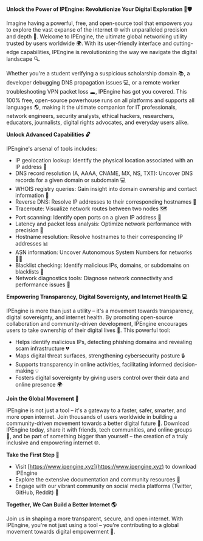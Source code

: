 **Unlock the Power of IPEngine: Revolutionize Your Digital Exploration 🔐🛡️**

Imagine having a powerful, free, and open-source tool that empowers you to explore the vast expanse of the internet 🌐 with unparalleled precision and depth 📡. Welcome to IPEngine, the ultimate global networking utility trusted by users worldwide 🌍. With its user-friendly interface and cutting-edge capabilities, IPEngine is revolutionizing the way we navigate the digital landscape 🔍.

Whether you're a student verifying a suspicious scholarship domain 📚, a developer debugging DNS propagation issues 💻, or a remote worker troubleshooting VPN packet loss 🕳️, IPEngine has got you covered. This 100% free, open-source powerhouse runs on all platforms and supports all languages 🌎, making it the ultimate companion for IT professionals, network engineers, security analysts, ethical hackers, researchers, educators, journalists, digital rights advocates, and everyday users alike.

**Unlock Advanced Capabilities 🔓**

IPEngine's arsenal of tools includes:

* IP geolocation lookup: Identify the physical location associated with an IP address 📍
* DNS record resolution (A, AAAA, CNAME, MX, NS, TXT): Uncover DNS records for a given domain or subdomain 💻
* WHOIS registry queries: Gain insight into domain ownership and contact information 🔑
* Reverse DNS: Resolve IP addresses to their corresponding hostnames 🔄
* Traceroute: Visualize network routes between two nodes 🗺️
* Port scanning: Identify open ports on a given IP address 🚀
* Latency and packet loss analysis: Optimize network performance with precision 🔋
* Hostname resolution: Resolve hostnames to their corresponding IP addresses 📊
* ASN information: Uncover Autonomous System Numbers for networks 👨‍🏫
* Blacklist checking: Identify malicious IPs, domains, or subdomains on blacklists 🚫
* Network diagnostics tools: Diagnose network connectivity and performance issues 🔧

**Empowering Transparency, Digital Sovereignty, and Internet Health 💻**

IPEngine is more than just a utility – it's a movement towards transparency, digital sovereignty, and internet health. By promoting open-source collaboration and community-driven development, IPEngine encourages users to take ownership of their digital lives 🌟. This powerful tool:

* Helps identify malicious IPs, detecting phishing domains and revealing scam infrastructure 💔
* Maps digital threat surfaces, strengthening cybersecurity posture 🔒
* Supports transparency in online activities, facilitating informed decision-making 💡
* Fosters digital sovereignty by giving users control over their data and online presence 🌍

**Join the Global Movement 🚀**

IPEngine is not just a tool – it's a gateway to a faster, safer, smarter, and more open internet. Join thousands of users worldwide in building a community-driven movement towards a better digital future 🔑. Download IPEngine today, share it with friends, tech communities, and online groups 🤝, and be part of something bigger than yourself – the creation of a truly inclusive and empowering internet 🌐.

**Take the First Step 🎉**

* Visit [https://www.ipengine.xyz](https://www.ipengine.xyz) to download IPEngine
* Explore the extensive documentation and community resources 🔗
* Engage with our vibrant community on social media platforms (Twitter, GitHub, Reddit) 🤝

**Together, We Can Build a Better Internet 🌎**

Join us in shaping a more transparent, secure, and open internet. With IPEngine, you're not just using a tool – you're contributing to a global movement towards digital empowerment 🔑.